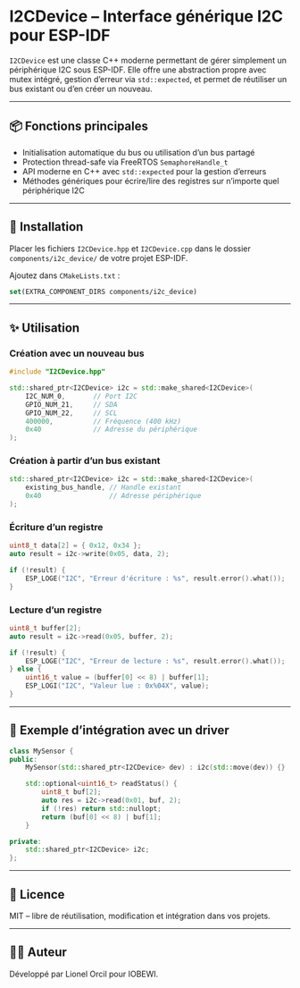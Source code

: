 # I2CDevice – Interface générique I2C pour ESP-IDF

`I2CDevice` est une classe C++ moderne permettant de gérer simplement un périphérique I2C sous ESP-IDF. Elle offre une abstraction propre avec mutex intégré, gestion d’erreur via `std::expected`, et permet de réutiliser un bus existant ou d’en créer un nouveau.

---

## 📦 Fonctions principales

- Initialisation automatique du bus ou utilisation d’un bus partagé
- Protection thread-safe via FreeRTOS `SemaphoreHandle_t`
- API moderne en C++ avec `std::expected` pour la gestion d’erreurs
- Méthodes génériques pour écrire/lire des registres sur n’importe quel périphérique I2C

---

## 🔧 Installation

Placer les fichiers `I2CDevice.hpp` et `I2CDevice.cpp` dans le dossier `components/i2c_device/` de votre projet ESP-IDF.

Ajoutez dans `CMakeLists.txt` :
```cmake
set(EXTRA_COMPONENT_DIRS components/i2c_device)
```

---

## ✨ Utilisation

### Création avec un nouveau bus

```cpp
#include "I2CDevice.hpp"

std::shared_ptr<I2CDevice> i2c = std::make_shared<I2CDevice>(
    I2C_NUM_0,       // Port I2C
    GPIO_NUM_21,     // SDA
    GPIO_NUM_22,     // SCL
    400000,          // Fréquence (400 kHz)
    0x40             // Adresse du périphérique
);
```

### Création à partir d’un bus existant

```cpp
std::shared_ptr<I2CDevice> i2c = std::make_shared<I2CDevice>(
    existing_bus_handle, // Handle existant
    0x40                 // Adresse périphérique
);
```

### Écriture d’un registre

```cpp
uint8_t data[2] = { 0x12, 0x34 };
auto result = i2c->write(0x05, data, 2);

if (!result) {
    ESP_LOGE("I2C", "Erreur d'écriture : %s", result.error().what());
}
```

### Lecture d’un registre

```cpp
uint8_t buffer[2];
auto result = i2c->read(0x05, buffer, 2);

if (!result) {
    ESP_LOGE("I2C", "Erreur de lecture : %s", result.error().what());
} else {
    uint16_t value = (buffer[0] << 8) | buffer[1];
    ESP_LOGI("I2C", "Valeur lue : 0x%04X", value);
}
```

---

## 🧪 Exemple d’intégration avec un driver

```cpp
class MySensor {
public:
    MySensor(std::shared_ptr<I2CDevice> dev) : i2c(std::move(dev)) {}

    std::optional<uint16_t> readStatus() {
        uint8_t buf[2];
        auto res = i2c->read(0x01, buf, 2);
        if (!res) return std::nullopt;
        return (buf[0] << 8) | buf[1];
    }

private:
    std::shared_ptr<I2CDevice> i2c;
};
```

---

## 📄 Licence

MIT – libre de réutilisation, modification et intégration dans vos projets.

---

## 👨‍💻 Auteur

Développé par Lionel Orcil pour IOBEWI.